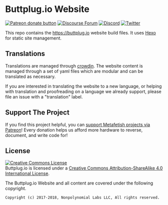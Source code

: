 # Buttplug.io Website

[![Patreon donate button](https://img.shields.io/badge/patreon-donate-yellow.svg)](https://www.patreon.com/qdot)
[![Discourse Forum](https://img.shields.io/badge/discourse-forum-blue.svg)](https://metafetish.club)
[![Discord](https://img.shields.io/discord/353303527587708932.svg?logo=discord)](https://discord.gg/t9g9RuD)
[![Twitter](https://img.shields.io/twitter/follow/buttplugio.svg?style=social&logo=twitter)](https://twitter.com/buttplugio)


This repo contains the https://buttplug.io website build files. It
uses [Hexo](https://hexo.io) for static site management.

## Translations

Translations are managed through [crowdin](https://crowdin.com). The
website content is managed through a set of yaml files which are
modular and can be translated as necessary.

If you are interested in translating the website to a new language, or
helping with translation and proofreading on a language we already
support, please file an issue with a "translation" label.

## Support The Project

If you find this project helpful, you
can
[support Metafetish projects via Patreon](http://patreon.com/qdot)!
Every donation helps us afford more hardware to reverse, document, and
write code for!

## License

<a rel="license" href="http://creativecommons.org/licenses/by-sa/4.0/"><img alt="Creative Commons License" style="border-width:0" src="https://i.creativecommons.org/l/by-sa/4.0/88x31.png" /></a><br />Buttplug.io is licensed under a <a rel="license" href="http://creativecommons.org/licenses/by-sa/4.0/">Creative Commons Attribution-ShareAlike 4.0 International License</a>.

The Buttplug.io Website and all content are covered under the following copyright.

    Copyright (c) 2017-2018, Nonpolynomial Labs LLC, All rights reserved.

    
